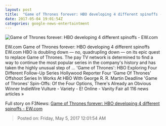 ```yaml
---
layout: post
title:  "Game of Thrones forever: HBO developing 4 different spinoffs - EW.com"
date: 2017-05-04 19:01:54Z
categories: google-news-entertaintment
---
```


![Game of Thrones forever: HBO developing 4 different spinoffs - EW.com](http://i1.wp.com/ewedit.files.wordpress.com/2017/05/gameofthrones.jpg?crop=0px%2C229px%2C2700px%2C1419px&resize=1200%2C630&ssl=1)

EW.com Game of Thrones forever: HBO developing 4 different spinoffs EW.com HBO is doubling down — no, quadrupling down — on its epic quest to replace Game of Thrones. The pay TV network is determined to find a way to continue the most popular series in the company's history and has taken the highly unusual step of ... 'Game of Thrones': HBO Exploring Four Different Follow-Up Series Hollywood Reporter Four 'Game Of Thrones' Offshoot Series In Works At HBO With George R. R. Martin Deadline 'Game of Thrones' Spin-Offs: Of the Four Options, There's Already an Obvious Winner IndieWire Vulture - Variety - E! Online - Vanity Fair all 116 news articles »


Full story on F3News: [Game of Thrones forever: HBO developing 4 different spinoffs - EW.com](http://www.f3nws.com/n/pyUuzF)

> Posted on: Friday, May 5, 2017 12:01:54 AM
